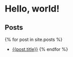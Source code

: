 # Hello, world!


## Posts

{% for post in site.posts %}
* [{{post.title}}]({{post.url}})
{% endfor %}
